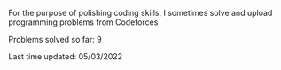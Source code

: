 For the purpose of polishing coding skills, I sometimes solve and upload programming problems from Codeforces

Problems solved so far: 9

Last time updated: 05/03/2022
